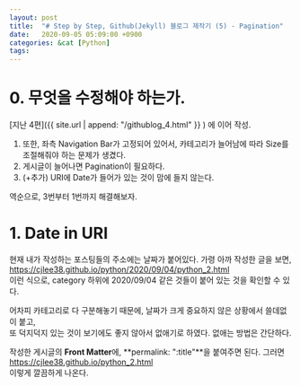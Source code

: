 ```yaml
---
layout: post
title:  "# Step by Step, Github(Jekyll) 블로그 제작기 (5) - Pagination"
date:   2020-09-05 05:09:00 +0900
categories: &cat [Python]
tags: 
---
```


# 0. 무엇을 수정해야 하는가.

[지난 4편]({{ site.url | append: "/githublog_4.html" }} ) 에 이어 작성.

1. 또한, 좌측 Navigation Bar가 고정되어 있어서, 카테고리가 늘어남에 따라 Size를 조절해줘야 하는 문제가 생겼다.
2. 게시글이 늘어나면 Pagination이 필요하다.
3. (+추가) URI에 Date가 들어가 있는 것이 맘에 들지 않는다.

역순으로, 3번부터 1번까지 해결해보자.

# 1. Date in URI

현재 내가 작성하는 포스팅들의 주소에는 날짜가 붙어있다. 가령 아까 작성한 글을 보면,    
https://cjlee38.github.io/python/2020/09/04/python_2.html  
이런 식으로, category 하위에 2020/09/04 같은 것들이 붙어 있는 것을 확인할 수 있다.

어차피 카테고리로 다 구분해놓기 때문에, 날짜가 크게 중요하지 않은 상황에서 쓸데없이 붙고,  
또 덕지덕지 있는 것이 보기에도 좋지 않아서 없애기로 하였다. 없애는 방법은 간단하다.

작성한 게시글의 **Front Matter**에, **permalink: ":title"**을 붙여주면 된다.
그러면 https://cjlee38.github.io/python_2.html  
이렇게 깔끔하게 나온다. 
